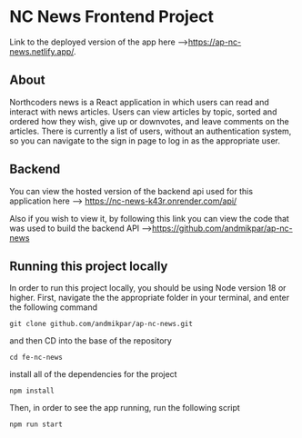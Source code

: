 # NC News Frontend Project

<!-- Remove the create react app readme and add your own
Things your readme should include:

has a link to the deployed version
provides general info about your app add a brief description of what the project is and how to use your app
includes links to your back end repo
specifies the minimum version of Node required to run locally (check your Node version, node --version and use the major version that you are on)
has clear instructions on how to run your project locally (git clone <repo-url>, cd ...) -->

Link to the deployed version of the app here -->https://ap-nc-news.netlify.app/.

## About

Northcoders news is a React application in which users can read and interact with news articles. Users can view articles by topic, sorted and ordered how they wish, give up or downvotes, and leave comments on the articles. There is currently a list of users, without an authentication system, so you can navigate to the sign in page to log in as the appropriate user.

## Backend

You can view the hosted version of the backend api used for this application here --> https://nc-news-k43r.onrender.com/api/

Also if you wish to view it, by following this link you can view the code that was used to build the backend API -->https://github.com/andmikpar/ap-nc-news

## Running this project locally

In order to run this project locally, you should be using Node version 18 or higher.
First, navigate the the appropriate folder in your terminal, and enter the following command

`git clone github.com/andmikpar/ap-nc-news.git`

and then CD into the base of the repository

`cd fe-nc-news`

install all of the dependencies for the project

`npm install`

Then, in order to see the app running, run the following script

`npm run start`
